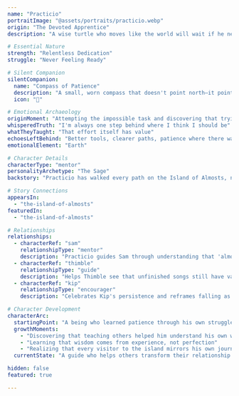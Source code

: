 ```yaml
---
name: "Practicio"
portraitImage: "@assets/portraits/practicio.webp"
origin: "The Devoted Apprentice"
description: "A wise turtle who moves like the world will wait if he needs it to. Practicio wears glasses with one cracked lens, a hat made of moss, and carries the weight of understanding that growth takes time. He guides visitors through the Island of Almosts, helping them see that 'not done yet' is different from 'not good enough.'"

# Essential Nature
strength: "Relentless Dedication"
struggle: "Never Feeling Ready"

# Silent Companion
silentCompanion:
  name: "Compass of Patience"
  description: "A small, worn compass that doesn't point north—it points toward 'next step.' The needle moves slowly, deliberately, never rushing to find direction. It reminds Practicio that the journey matters more than the destination, and that every step forward is worth celebrating, no matter how small."
  icon: "🧭"

# Emotional Archaeology
originMoment: "Attempting the impossible task and discovering that trying was enough"
whisperedTruth: "I'm always one step behind where I think I should be"
whatTheyTaught: "That effort itself has value"
echoesLeftBehind: "Better tools, clearer paths, patience where there was once panic"
emotionalElement: "Earth"

# Character Details
characterType: "mentor"
personalityArchetype: "The Sage"
backstory: "Practicio has walked every path on the Island of Almosts, not because he's mastered them, but because he understands that mastery isn't the point. His shell bears tiny mushrooms that have grown over years of patient waiting. His cracked lens reminds him that perfect vision isn't necessary to see clearly. He moves with the deliberate grace of someone who has learned that rushing only leads to falling."

# Story Connections
appearsIn: 
  - "the-island-of-almosts"
featuredIn:
  - "the-island-of-almosts"

# Relationships
relationships:
  - characterRef: "sam"
    relationshipType: "mentor"
    description: "Practicio guides Sam through understanding that 'almost' is not a failure but a step toward becoming"
  - characterRef: "thimble"
    relationshipType: "guide"
    description: "Helps Thimble see that unfinished songs still have value"
  - characterRef: "kip"
    relationshipType: "encourager"
    description: "Celebrates Kip's persistence and reframes falling as learning"

# Character Development
characterArc:
  startingPoint: "A being who learned patience through his own struggles with feeling inadequate"
  growthMoments: 
    - "Discovering that teaching others helped him understand his own worth"
    - "Learning that wisdom comes from experience, not perfection"
    - "Realizing that every visitor to the island mirrors his own journey"
  currentState: "A guide who helps others transform their relationship with failure and progress"

hidden: false
featured: true

---
```

